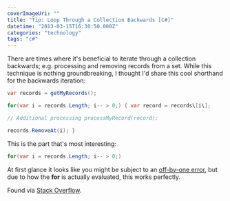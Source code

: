 ```yaml
---
coverImageUri: ""
title: "Tip: Loop Through a Collection Backwards [C#]"
datetime: "2013-03-15T16:30:50.000Z"
categories: "technology"
tags: "c#"
---
```


There are times where it's beneficial to iterate through a collection backwards; e.g. processing and removing records from a set. While this technique is nothing groundbreaking, I thought I'd share this cool shorthand for the backwards iteration:

``` csharp
var records = getMyRecords();

for(var i = records.Length; i-- > 0;) { var record = records\[i\];

// Additional processing processMyRecord(record);

records.RemoveAt(i); }
```

This is the part that's most interesting:

``` csharp
for(var i = records.Length; i-- > 0;)
```

At first glance it looks like you might be subject to an [off-by-one error](http://en.wikipedia.org/wiki/Off-by-one_error), but due to how the **for** is actually evaluated, this works perfectly.

Found via [Stack Overflow](http://stackoverflow.com/questions/275994/whats-the-best-way-to-do-a-backwards-loop-in-c-c-c "Stack Overflow | What's the best way to do a backwards loop in C/C#/C++?").

